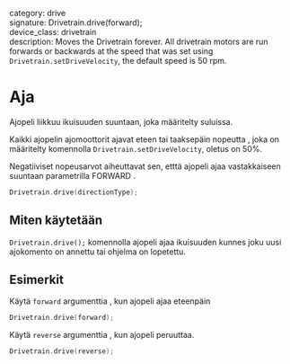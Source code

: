 category: drive  
signature: Drivetrain.drive(forward);  
device_class: drivetrain  
description: Moves the Drivetrain forever. All drivetrain motors are run forwards or backwards at the speed that was set using `Drivetrain.setDriveVelocity`, the default speed is 50 rpm.

# Aja

Ajopeli liikkuu ikuisuuden suuntaan, joka määritelty suluissa. 

Kaikki ajopelin ajomoottorit ajavat eteen tai taaksepäin nopeutta , joka on määritelty komennolla `Drivetrain.setDriveVelocity`, oletus on 50%. 

Negatiiviset nopeusarvot aiheuttavat sen, etttä ajopeli ajaa vastakkaiseen suuntaan parametrilla  FORWARD .

```cpp
Drivetrain.drive(directionType);
```

## Miten käytetään

`Drivetrain.drive();` komennolla ajopeli ajaa ikuisuuden kunnes joku uusi ajokomento on annettu tai ohjelma on lopetettu.

## Esimerkit

Käytä `forward` argumenttia , kun ajopeli ajaa eteenpäin

```cpp
Drivetrain.drive(forward);
```

Käytä `reverse` argumenttia , kun ajopeli peruuttaa.

```cpp
Drivetrain.drive(reverse);
```
 
<advanced>
</advanced>